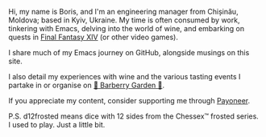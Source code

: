 Hi, my name is Boris, and I'm an engineering manager from Chișinău, Moldova; based in Kyiv, Ukraine. My time is often consumed by work, tinkering with Emacs, delving into the world of wine, and embarking on quests in [Final Fantasy XIV](https://www.finalfantasyxiv.com/) (or other video games).

I share much of my Emacs journey on GitHub, alongside musings on this site.

I also detail my experiences with wine and the various tasting events I partake in or organise on [🍇 Barberry Garden 🦄](https://barberry.io).

If you appreciate my content, consider supporting me through [Payoneer](https://www.patreon.com/d12frosted).

P.S. d12frosted means dice with 12 sides from the Chessex™ frosted series. I used to play. Just a little bit.
